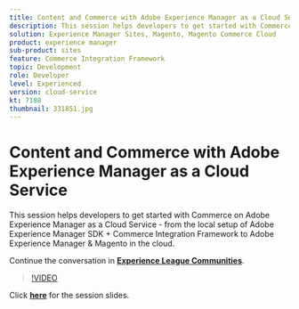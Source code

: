 ```yaml
---
title: Content and Commerce with Adobe Experience Manager as a Cloud Service
description: This session helps developers to get started with Commerce on Adobe Experience Manager as a Cloud Service - from the local setup of Adobe Experience Manager SDK + Commerce Integration Framework to Adobe Experience Manager & Magento in the cloud
solution: Experience Manager Sites, Magento, Magento Commerce Cloud
product: experience manager
sub-product: sites
feature: Commerce Integration Framework
topic: Development
role: Developer
level: Experienced
version: cloud-service
kt: 7188
thumbnail: 331851.jpg
---
```


# Content and Commerce with Adobe Experience Manager as a Cloud Service 

This session helps developers to get started with Commerce on Adobe Experience Manager as a Cloud Service - from the local setup of Adobe Experience Manager SDK + Commerce Integration Framework to Adobe Experience Manager & Magento in the cloud.

Continue the conversation in **[Experience League Communities](http://adobe.ly/36Yd3v6)**.

>[!VIDEO](https://video.tv.adobe.com/v/331851/?quality=12&learn=on&hidetitle=true)

Click **[here](/help/events/assets/content-commerce.pdf)** for the session slides.
